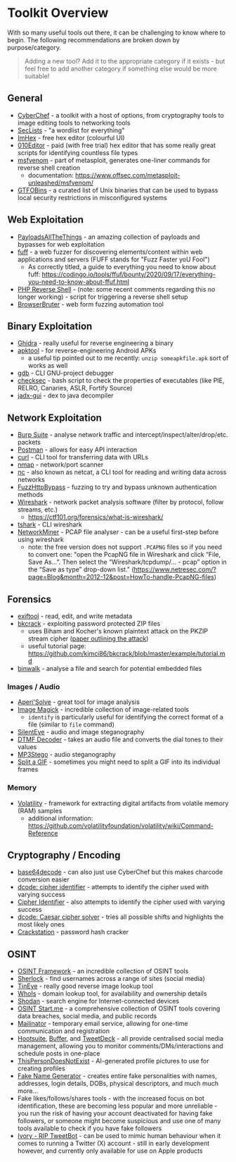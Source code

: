 # Toolkit Overview

With so many useful tools out there, it can be challenging to know where to begin. The following recommendations are broken down by purpose/category.

> Adding a new tool? Add it to the appropriate category if it exists - but feel free to add another category if something else would be more suitable!

## General
- [CyberChef](https://gchq.github.io/CyberChef/) - a toolkit with a host of options, from cryptography tools to image editing tools to networking tools
- [SecLists](https://github.com/danielmiessler/SecLists/) - "a wordlist for everything"
- [ImHex](https://github.com/WerWolv/ImHex) - free hex editor (colourful UI)
- [010Editor](https://www.sweetscape.com/010editor/) - paid (with free trial) hex editor that has some really great scripts for identifying countless file types
- [msfvenom](https://github.com/rapid7/metasploit-framework) - part of metasploit, generates one-liner commands for reverse shell creation
    - documentation: https://www.offsec.com/metasploit-unleashed/msfvenom/
- [GTFOBins](https://gtfobins.github.io/) - a curated list of Unix binaries that can be used to bypass local security restrictions in misconfigured systems

## Web Exploitation
- [PayloadsAllTheThings](https://github.com/swisskyrepo/PayloadsAllTheThings/) - an amazing collection of payloads and bypasses for web exploitation
- [fuff](https://github.com/ffuf/ffuf) - a web fuzzer for discovering elements/content within web applications and servers (FUFF stands for "Fuzz Faster yoU Fool")
    - As correctly titled, a guide to everything you need to know about fuff: https://codingo.io/tools/ffuf/bounty/2020/09/17/everything-you-need-to-know-about-ffuf.html
- [PHP Reverse Shell](https://github.com/pentestmonkey/php-reverse-shell/blob/master/php-reverse-shell.php) - (note: some recent comments regarding this no longer working) - script for triggering a reverse shell setup
- [BrowserBruter](https://github.com/netsquare/BrowserBruter) - web form fuzzing automation tool

## Binary Exploitation
- [Ghidra](https://ghidra-sre.org/) - really useful for reverse engineering a binary
- [apktool](https://apktool.org/) - for reverse-engineering Android APKs
    - a useful tip pointed out to me recently: `unzip someapkfile.apk` sort of works as well
- [gdb](https://sourceware.org/gdb/) - CLI GNU-project debugger
- [checksec](https://github.com/slimm609/checksec) - bash script to check the properties of executables (like PIE, RELRO, Canaries, ASLR, Fortify Source)
- [jadx-gui](https://github.com/skylot/jadx) - dex to java decompiler

## Network Exploitation
- [Burp Suite](https://portswigger.net/burp) - analyse network traffic and intercept/inspect/alter/drop/etc. packets
- [Postman](https://www.postman.com/) - allows for easy API interaction
- [curl](https://curl.se/) - CLI tool for transferring data with URLs
- [nmap](https://nmap.org/) - network/port scanner
- [nc](https://nmap.org/ncat/) - also known as netcat, a CLI tool for reading and writing data across networks
- [FuzzHttpBypass](https://github.com/carlospolop/fuzzhttpbypass) - fuzzing to try and bypass unknown authentication methods
- [Wireshark](https://www.wireshark.org/) - network packet analysis software (filter by protocol, follow streams, etc.)
    - https://ctf101.org/forensics/what-is-wireshark/
- [tshark](https://www.wireshark.org/docs/man-pages/tshark.html) - CLI wireshark
- [NetworkMiner](https://www.netresec.com/?page=NetworkMiner) - PCAP file analyser - can be a useful first-step before using wireshark
    - note: the free version does not support `.PCAPNG` files so if you need to convert one: "open the PcapNG file in Wireshark and click “File, Save As...”. Then select the “Wireshark/tcpdump/... - pcap” option in the “Save as type” drop-down list." (https://www.netresec.com/?page=Blog&month=2012-12&post=HowTo-handle-PcapNG-files)

## Forensics
- [exiftool](https://exiftool.org/) - read, edit, and write metadata
- [bkcrack](https://github.com/kimci86/bkcrack/tree/master) - exploiting password protected ZIP files
    - uses Biham and Kocher's known plaintext attack on the PKZIP stream cipher ([paper outlining the attack](https://doi.org/10.1007/3-540-60590-8_12))
    - useful tutorial page: https://github.com/kimci86/bkcrack/blob/master/example/tutorial.md
- [binwalk](https://github.com/ReFirmLabs/binwalk) - analyse a file and search for potential embedded files

### Images / Audio
- [Aperi'Solve](https://aperisolve.fr/) - great tool for image analysis
- [Image Magick](https://imagemagick.org) - incredible collection of image-related tools
    - `identify` is particularly useful for identifying the correct format of a file (similar to `file` command)
- [SilentEye](https://achorein.github.io/silenteye/) - audio and image steganography
- [DTMF Decoder](https://dtmf.netlify.app/) - takes an audio file and converts the dial tones to their values 
- [MP3Stego](https://www.petitcolas.net/steganography/mp3stego/) - audio steganography
- [Split a GIF](https://ezgif.com/split) - sometimes you might need to split a GIF into its individual frames

### Memory
- [Volatility](https://github.com/volatilityfoundation/volatility3) - framework for extracting digital artifacts from volatile memory (RAM) samples
    - additional information: https://github.com/volatilityfoundation/volatility/wiki/Command-Reference
 
## Cryptography / Encoding
- [base64decode](base64decode.org) - can also just use CyberChef but this makes charcode conversion easier
- [dcode: cipher identifier](https://www.dcode.fr/cipher-identifier) - attempts to identify the cipher used with varying success
- [Cipher Identifier](https://www.boxentriq.com/code-breaking/cipher-identifier) - also attempts to identify the cipher used with varying success
- [dcode: Caesar cipher solver](https://www.dcode.fr/caesar-cipher) - tries all possible shifts and highlights the most likely ones
- [Crackstation](https://crackstation.net/) - password hash cracker

## OSINT
- [OSINT Framework](https://osintframework.com/) - an incredible collection of OSINT tools
- [Sherlock](https://github.com/sherlock-project/sherlock) - find usernames across a range of sites (social media)
- [TinEye](https://tineye.com/) - really good reverse image lookup tool
- [WhoIs](http://whois.domaintools.com/) - domain lookup tool, for availability and ownership details
- [Shodan](https://www.shodan.io/) - search engine for Internet-connected devices
- [OSINT Start.me](https://start.me/p/p6Noje/osint) - a comprehensive collection of OSINT tools covering data breaches, social media, and public records
- [Mailinator](https://www.mailinator.com/) - temporary email service, allowing for one-time communication and registration
- [Hootsuite](https://www.hootsuite.com/), [Buffer](https://buffer.com/), and [TweetDeck](https://github.com/dimdenGD/OldTweetDeck) - all provide centralised social media management, allowing you to monitor comments/DMs/interactions and schedule posts in one-place
- [ThisPersonDoesNotExist](ThisPersonDoesNotExist.com) - AI-generated profile pictures to use for creating profiles
- [Fake Name Generator](https://www.fakenamegenerator.com/) - creates entire fake personalities with names, addresses, login details, DOBs, physical descriptors, and much much more...
- Fake likes/follows/shares tools - with the increased focus on bot identification, these are becoming less popular and more unreliable - you run the risk of having your account deactivated for having fake followers, or someone might become suspicious and use one of many tools available to check if you have fake followers
- [Ivory - RIP TweetBot](https://tapbots.com/ivory/) - can be used to mimic human behaviour when it comes to running a Twitter (X) account - still in early development however, and currently only available for use on Apple products
